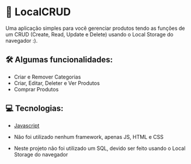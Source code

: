 # 💾 LocalCRUD

Uma aplicação simples para você gerenciar produtos tendo as funções de um CRUD (Create, Read, Update e Delete) usando o Local Storage do navegador :).

## 🛠 Algumas funcionalidades:

- Criar e Remover Categorias
- Criar, Editar, Deleter e Ver Produtos
- Comprar Produtos

## 💻 Tecnologias:

- [Javascript](https://developer.mozilla.org/pt-BR/docs/Web/JavaScript)

- Não foi utilizado nenhum framework, apenas JS, HTML e CSS
- Neste projeto não foi utilizado um SQL, devido ser feito usando o Local Storage do navegador

